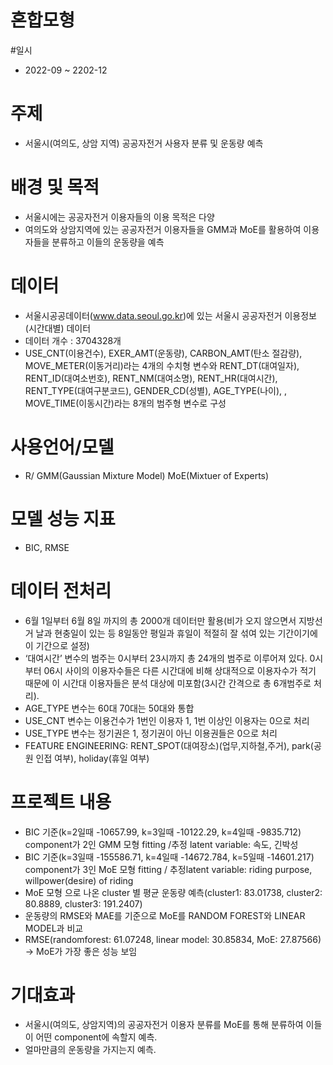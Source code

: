# 혼합모형

#일시
- 2022-09 ~ 2202-12

# 주제
- 서울시(여의도, 상암 지역) 공공자전거 사용자 분류 및 운동량 예측

# 배경 및 목적
- 서울시에는 공공자전거 이용자들의 이용 목적은 다양
- 여의도와 상암지역에 있는 공공자전거 이용자들을 GMM과 MoE를 활용하여 이용자들을 분류하고 이들의 운동량을 예측
 

# 데이터
- 서울시공공데이터(www.data.seoul.go.kr)에 있는 서울시 공공자전거 이용정보(시간대별) 데이터
- 데이터 개수 : 3704328개
- USE_CNT(이용건수), EXER_AMT(운동량), CARBON_AMT(탄소 절감량), MOVE_METER(이동거리)라는 4개의 수치형 변수와 RENT_DT(대여일자), RENT_ID(대여소번호), RENT_NM(대여소명), RENT_HR(대여시간), RENT_TYPE(대여구분코드), GENDER_CD(성별), AGE_TYPE(나이), , MOVE_TIME(이동시간)라는 8개의 범주형 변수로 구성
  

# 사용언어/모델
- R/ GMM(Gaussian Mixture Model) MoE(Mixtuer of Experts)

# 모델 성능 지표
- BIC, RMSE

# 데이터 전처리
- 6월 1일부터 6월 8일 까지의 총 2000개 데이터만 활용(비가 오지 않으면서 지방선거 날과 현충일이 있는 등 8일동안 평일과 휴일이 적절히 잘 섞여 있는 기간이기에 이 기간으로 설정)
- ‘대여시간’ 변수의 범주는 0시부터 23시까지 총 24개의 범주로 이루어져 있다. 0시부터 06시 사이의 이용자수들은 다른 시간대에 비해 상대적으로 이용자수가 적기 때문에 이 시간대 이용자들은 분석 대상에 미포함(3시간 간격으로 총 6개범주로 처리).
- AGE_TYPE 변수는 60대 70대는 50대와 통합
- USE_CNT 변수는 이용건수가 1번인 이용자 1, 1번 이상인 이용자는 0으로 처리
- USE_TYPE 변수는  정기권은 1, 정기권이 아닌 이용권들은 0으로 처리
- FEATURE ENGINEERING: RENT_SPOT(대여장소)(업무,지하철,주거), park(공원 인접 여부), holiday(휴일 여부)

# 프로젝트 내용
- BIC 기준(k=2일때 -10657.99, k=3일때 -10122.29, k=4일때 -9835.712) component가 2인 GMM 모형 fitting /추정 latent variable: 속도, 긴박성
- BIC 기준(k=3일때 -155586.71, k=4일때 -14672.784, k=5일때 -14601.217) component가 3인 MoE 모형 fitting / 추정latent variable: riding purpose, willpower(desire) of riding
- MoE 모형 으로 나온 cluster 별 평균 운동량 예측(cluster1: 83.01738, cluster2: 80.8889, cluster3: 191.2407)
- 운동량의 RMSE와 MAE를 기준으로 MoE를 RANDOM FOREST와 LINEAR MODEL과 비교
- RMSE(randomforest: 61.07248, linear model: 30.85834, MoE: 27.87566) -> MoE가 가장 좋은 성능 보임


# 기대효과
- 서울시(여의도, 상암지역)의 공공자전거 이용자 분류를 MoE를 통해 분류하여 이들이 어떤 component에 속할지 예측.  
- 얼마만큼의 운동량을 가지는지 예측.
